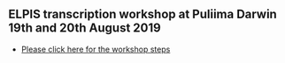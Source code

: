 
## ELPIS transcription workshop at Puliima Darwin 19th and 20th August 2019

- [Please click here for the workshop steps](2019-Puliima-Workshop)


